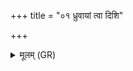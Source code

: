 +++
title = "०१ ध्रुवायां त्वा दिशि"

+++
<details><summary>मूलम् (GR)</summary>

ध्रुवायां त्वा दिशि (…) ॥ +++(see 18.71.7abcd)+++
</details>